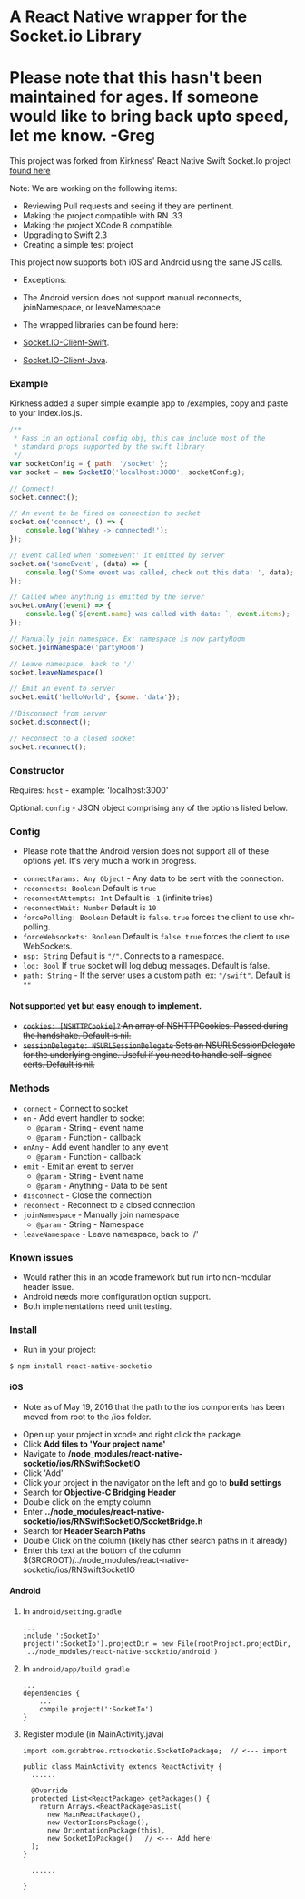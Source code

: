 # A React Native wrapper for the Socket.io Library

# Please note that this hasn't been maintained for ages. If someone would like to bring back upto speed, let me know. -Greg

This project was forked from Kirkness' React Native Swift Socket.Io project
[found here](https://github.com/kirkness/react-native-swift-socketio)

Note: We are working on the following items:
* Reviewing Pull requests and seeing if they are pertinent.
* Making the project compatible with RN .33 
* Making the project XCode 8 compatible.
* Upgrading to Swift 2.3
* Creating a simple test project

This project now supports both iOS and Android using the same JS calls.
* Exceptions:
 * The Android version does not support manual reconnects, joinNamespace, or leaveNamespace

* The wrapped libraries can be found here:
 * [Socket.IO-Client-Swift](https://github.com/socketio/socket.io-client-swift).
 * [Socket.IO-Client-Java](https://github.com/socketio/socket.io-client-java).

### Example
Kirkness added a super simple example app to /examples, copy and paste to your index.ios.js.
``` js
/**
 * Pass in an optional config obj, this can include most of the
 * standard props supported by the swift library
 */
var socketConfig = { path: '/socket' };
var socket = new SocketIO('localhost:3000', socketConfig);

// Connect!
socket.connect();

// An event to be fired on connection to socket
socket.on('connect', () => {
    console.log('Wahey -> connected!');
});

// Event called when 'someEvent' it emitted by server
socket.on('someEvent', (data) => {
    console.log('Some event was called, check out this data: ', data);
});

// Called when anything is emitted by the server
socket.onAny((event) => {
    console.log(`${event.name} was called with data: `, event.items);
});

// Manually join namespace. Ex: namespace is now partyRoom
socket.joinNamespace('partyRoom')

// Leave namespace, back to '/'
socket.leaveNamespace()

// Emit an event to server
socket.emit('helloWorld', {some: 'data'});

//Disconnect from server
socket.disconnect();

// Reconnect to a closed socket
socket.reconnect();
```

### Constructor

Requires:
`host` - example: 'localhost:3000'

Optional:
`config` - JSON object comprising any of the options listed below.


### Config
* Please note that the Android version does not support all of these options yet. It's very much a work in progress.

- `connectParams: Any Object` - Any data to be sent with the connection.
- `reconnects: Boolean` Default is `true`
- `reconnectAttempts: Int` Default is `-1` (infinite tries)
- `reconnectWait: Number` Default is `10`
- `forcePolling: Boolean` Default is `false`. `true` forces the client to use xhr-polling.
- `forceWebsockets: Boolean` Default is `false`. `true` forces the client to use WebSockets.
- `nsp: String` Default is `"/"`. Connects to a namespace.
- `log: Bool` If `true` socket will log debug messages. Default is false.
- `path: String` - If the server uses a custom path. ex: `"/swift"`. Default is `""`

#### Not supported yet but easy enough to implement.

- ~~`cookies: [NSHTTPCookie]?` An array of NSHTTPCookies. Passed during the handshake. Default is nil.~~
- ~~`sessionDelegate: NSURLSessionDelegate` Sets an NSURLSessionDelegate for the underlying engine. Useful if you need to handle self-signed certs. Default is nil.~~

### Methods

- `connect` - Connect to socket
- `on` - Add event handler to socket
    - `@param` - String - event name
    - `@param` - Function - callback
- `onAny` - Add event handler to any event
    - `@param` - Function - callback
- `emit` - Emit an event to server
    - `@param` - String - Event name
    - `@param` - Anything - Data to be sent
- `disconnect` - Close the connection
- `reconnect` - Reconnect to a closed connection
- `joinNamespace` - Manually join namespace
    - `@param` - String - Namespace
- `leaveNamespace` - Leave namespace, back to '/'

### Known issues

- Would rather this in an xcode framework but run into non-modular header issue.
- Android needs more configuration option support.
- Both implementations need unit testing.

### Install

- Run in your project:
```sh
$ npm install react-native-socketio
```

#### iOS
* Note as of May 19, 2016 that the path to the ios components has been moved from root to the /ios folder.
- Open up your project in xcode and right click the package.
- Click **Add files to 'Your project name'**
- Navigate to **/node_modules/react-native-socketio/ios/RNSwiftSocketIO**
- Click 'Add'
- Click your project in the navigator on the left and go to **build settings**
- Search for **Objective-C Bridging Header**
- Double click on the empty column
- Enter **../node_modules/react-native-socketio/ios/RNSwiftSocketIO/SocketBridge.h**
- Search for **Header Search Paths**
- Double Click on the column (likely has other search paths in it already)
- Enter this text at the bottom of the column $(SRCROOT)/../node_modules/react-native-socketio/ios/RNSwiftSocketIO

#### Android

1. In `android/setting.gradle`

    ```
    ...
    include ':SocketIo'
    project(':SocketIo').projectDir = new File(rootProject.projectDir, '../node_modules/react-native-socketio/android')
    ```

2. In `android/app/build.gradle`

    ```
    ...
    dependencies {
        ...
        compile project(':SocketIo')
    }
    ```

3. Register module (in MainActivity.java)

    ```
    import com.gcrabtree.rctsocketio.SocketIoPackage;  // <--- import

    public class MainActivity extends ReactActivity {
      ......

      @Override
      protected List<ReactPackage> getPackages() {
        return Arrays.<ReactPackage>asList(
          new MainReactPackage(),
          new VectorIconsPackage(),
          new OrientationPackage(this),
          new SocketIoPackage()   // <--- Add here!
      );
    }

      ......

    }
    ```
